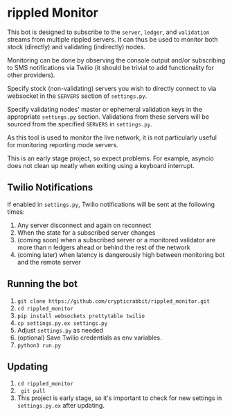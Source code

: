 # rippled Monitor
This bot is designed to subscribe to the `server`, `ledger`, and `validation` streams from multiple rippled servers. It can thus be used to monitor both stock (directly) and validating (indirectly) nodes.

Monitoring can be done by observing the console output and/or subscribing to SMS notifications via Twilio (it should be trivial to add functionality for other providers).

Specify stock (non-validating) servers you wish to directly connect to via websocket in the `SERVERS` section of `settings.py`.

Specify validating nodes' master or ephemeral validation keys in the appropriate `settings.py` section. Validations from these servers will be sourced from the specified `SERVERS` in `settings.py`.

As this tool is used to monitor the live network, it is not particularly useful for monitoring reporting mode servers.

This is an early stage project, so expect problems. For example, asyncio does not clean up neatly when exiting using a keyboard interrupt.

## Twilio Notifications
If enabled in `settings.py`, Twilio notifications will be sent at the following times:
1. Any server disconnect and again on reconnect
2. When the state for a subscribed server changes
3. (coming soon) when a subscribed server or a monitored validator are more than n ledgers ahead or behind the rest of the network
4. (coming later) when latency is dangerously high between monitoring bot and the remote server

## Running the bot
1. `git clone https://github.com/crypticrabbit/rippled_monitor.git`
2. `cd rippled_monitor`
3. `pip install websockets prettytable twilio`
4. `cp settings.py.ex settings.py`
5. Adjust `settings.py` as needed
6. (optional) Save Twilio credentials as env variables.
7. `python3 run.py`

## Updating
1. `cd rippled_monitor`
2. ` git pull`
3. This project is early stage, so it's important to check for new settings in `settings.py.ex` after updating.
